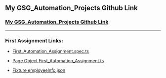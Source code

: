 ## My GSG_Automation_Projects Github Link
###  [My GSG_Automation_Projects Github Link](https://github.com/AnwarMelhem/GSG_Automation_Orange_HRM)
***********************************************************
### First Assignment Links:
- [First_Automation_Assignment.spec.ts](https://github.com/AnwarMelhem/GSG_Automation_Orange_HRM/blob/main/cypress/e2e/OrangeHRM/First_Automation_Assignment.spec.ts)

- [Page Object First_Automation_Assignment.ts](https://github.com/AnwarMelhem/GSG_Automation_Orange_HRM/blob/main/cypress/e2e/PageObjectes/First_Automation_Assignment.ts)

- [Fixture employeeInfo.json](https://github.com/AnwarMelhem/GSG_Automation_Orange_HRM/blob/main/cypress/fixtures/employeeInfo.json)

